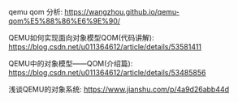 qemu qom 分析: https://wangzhou.github.io/qemu-qom%E5%88%86%E6%9E%90/

QEMU如何实现面向对象模型QOM(代码讲解): https://blog.csdn.net/u011364612/article/details/53581411

QEMU中的对象模型——QOM(介绍篇): https://blog.csdn.net/u011364612/article/details/53485856

浅谈QEMU的对象系统: https://www.jianshu.com/p/4a9d26abb44d


